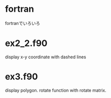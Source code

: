 # fortran
fortranでいろいろ


# ex2_2.f90
display x-y coordinate with dashed lines


# ex3.f90
display polygon.
rotate function with rotate matrix.
